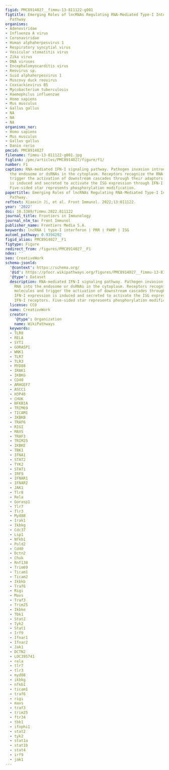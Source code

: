 ```yaml
---
figid: PMC8914027__fimmu-13-811122-g001
figtitle: Emerging Roles of lncRNAs Regulating RNA-Mediated Type-I Interferon Signaling
  Pathway
organisms:
- Adenoviridae
- Influenza A virus
- Coronaviridae
- Human alphaherpesvirus 1
- Respiratory syncytial virus
- Vesicular stomatitis virus
- Zika virus
- DNA viruses
- Encephalomyocarditis virus
- Reovirus sp.
- Suid alphaherpesvirus 1
- Muscovy duck reovirus
- Coxsackievirus B5
- Mycobacterium tuberculosis
- Haemophilus influenzae
- Homo sapiens
- Mus musculus
- Gallus gallus
- NA
- NA
- NA
organisms_ner:
- Homo sapiens
- Mus musculus
- Gallus gallus
- Danio rerio
pmcid: PMC8914027
filename: fimmu-13-811122-g001.jpg
figlink: /pmc/articles/PMC8914027/figure/f1/
number: F1
caption: RNA-mediated IFN-I signaling pathway. Pathogen invasion introduces RNA into
  the endosome or dsRNAs in the cytoplasm. Receptors recognize the RNA molecules and
  trigger the activation of downstream cascades through their adaptors. IFN-I expression
  is induced and secreted to activate the ISG expression through IFN-I receptors.
  Five-sided star represents phosphorylation modification.
papertitle: Emerging Roles of lncRNAs Regulating RNA-Mediated Type-I Interferon Signaling
  Pathway.
reftext: Xiaoxin Ji, et al. Front Immunol. 2022;13:811122.
year: '2022'
doi: 10.3389/fimmu.2022.811122
journal_title: Frontiers in Immunology
journal_nlm_ta: Front Immunol
publisher_name: Frontiers Media S.A.
keywords: lncRNA | type-I interferon | PRR | PAMP | ISG
automl_pathway: 0.9394292
figid_alias: PMC8914027__F1
figtype: Figure
redirect_from: /figures/PMC8914027__F1
ndex: ''
seo: CreativeWork
schema-jsonld:
  '@context': https://schema.org/
  '@id': https://pfocr.wikipathways.org/figures/PMC8914027__fimmu-13-811122-g001.html
  '@type': Dataset
  description: RNA-mediated IFN-I signaling pathway. Pathogen invasion introduces
    RNA into the endosome or dsRNAs in the cytoplasm. Receptors recognize the RNA
    molecules and trigger the activation of downstream cascades through their adaptors.
    IFN-I expression is induced and secreted to activate the ISG expression through
    IFN-I receptors. Five-sided star represents phosphorylation modification.
  license: CC0
  name: CreativeWork
  creator:
    '@type': Organization
    name: WikiPathways
  keywords:
  - TLR8
  - RELA
  - SYT1
  - GORASP1
  - WNK1
  - TLR7
  - TLR3
  - MYD88
  - IRAK1
  - IKBKG
  - CD40
  - ARHGEF7
  - ASCC1
  - H3P40
  - CHUK
  - NFKBIA
  - TRIM69
  - TICAM1
  - IKBKB
  - TRAF6
  - RIGI
  - MAVS
  - TRAF3
  - TRIM25
  - IKBKE
  - TBK1
  - IFNA1
  - STAT2
  - TYK2
  - STAT1
  - IRF9
  - IFNAR1
  - IFNAR2
  - JAK1
  - Tlr8
  - Rela
  - Gorasp1
  - Tlr7
  - Tlr3
  - Myd88
  - Irak1
  - Ikbkg
  - Cdc37
  - Lsp1
  - Nfkb1
  - Pold2
  - Cd40
  - Dctn2
  - Chuk
  - Rnf138
  - Trim69
  - Ticam1
  - Ticam2
  - Ikbkb
  - Traf6
  - Rigi
  - Mavs
  - Traf3
  - Trim25
  - Ikbke
  - Tbk1
  - Stat2
  - Tyk2
  - Stat1
  - Irf9
  - Ifnar1
  - Ifnar2
  - Jak1
  - DCTN2
  - LOC395741
  - rela
  - tlr7
  - tlr3
  - myd88
  - ikbkg
  - nfkb1
  - ticam1
  - traf6
  - rigi
  - mavs
  - traf3
  - trim25
  - ftr34
  - tbk1
  - ifnphi1
  - stat2
  - tyk2
  - stat1a
  - stat1b
  - stat4
  - irf9
  - jak1
---
```

